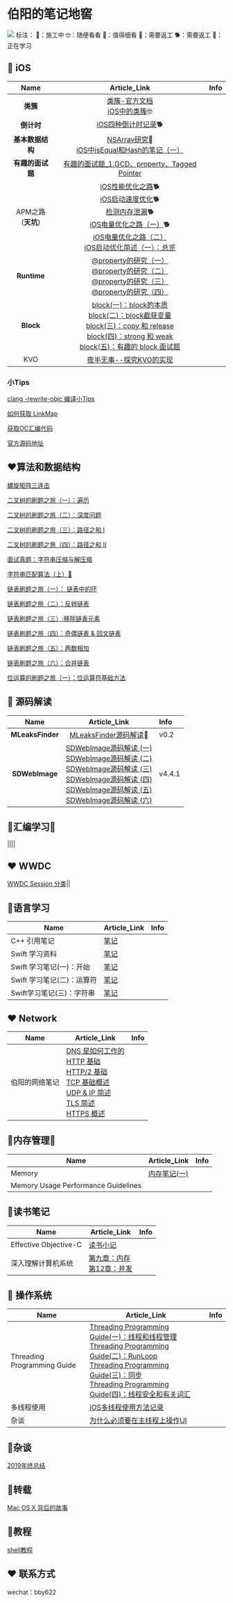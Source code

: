 # 伯阳的笔记地窖

![](https://github.com/BiBoyang/Study/blob/master/Image/changbaoshan.png?raw=true)
标注：
🚧：施工中 
🤓：随便看看
👀：值得细看
🔄：需要返工
🐕：需要返工
🤔：正在学习


## 📱 iOS
|  Name | Article_Link  |  Info |
|:-------:|:-------:|:------|
| **类簇**  |  [类簇-官方文档](https://github.com/BiBoyang/Study/blob/master/File/001.md)<br>[iOS中的类簇](https://github.com/BiBoyang/Study/blob/master/File/002.md)🤓|   |
| **倒计时**  |  [iOS四种倒计时记录](https://github.com/BiBoyang/Study/blob/master/File/003.md)🐕 |   |
|  **基本数据结构** |  [NSArray研究](https://github.com/BiBoyang/Study/blob/master/File/004.md)👀<br>[iOS中isEqual和Hash的笔记（一）](https://github.com/BiBoyang/Study/blob/master/File/hash_01.md) |   |
| **有趣的面试题**  | [有趣的面试题_1.GCD、property、Tagged Pointer](https://github.com/BiBoyang/Study/blob/master/File/InterviewQue_01%20.md)   
| APM之路<br>(**天坑**) |  [iOS性能优化之路](https://github.com/BiBoyang/Study/blob/master/File/iOS_APM_04.md)🐕<br>[iOS启动速度优化](https://github.com/BiBoyang/Study/blob/master/File/iOS_APM_03.md)🐕<br>[检测内存泄漏](https://github.com/BiBoyang/Study/blob/master/File/iOS_APM_10.md)🐕<br>[iOS电量优化之路（一）](https://github.com/BiBoyang/Study/blob/master/File/iOS_APM_01.md)🐕<br>[iOS电量优化之路（二）](https://github.com/BiBoyang/Study/blob/master/File/iOS_APM_02.md)<br>[iOS启动优化简述（一）：总览](https://github.com/BiBoyang/BoyangBlog/blob/master/File/iOS_StartupTime_01.md)|
 **Runtime** | [@property的研究（一）](https://github.com/BiBoyang/BoyangBlog/blob/master/File/iOS_Property_01.md)<br>[@property的研究（二）](https://github.com/BiBoyang/BoyangBlog/blob/master/File/iOS_Property_02.md)<br>[@property的研究（三）](https://github.com/BiBoyang/BoyangBlog/blob/master/File/iOS_Property_03.md)<br>[@property的研究（四）](https://github.com/BiBoyang/BoyangBlog/blob/master/File/iOS_Property_04.md) |
|  **Block** | [block(一)：block的本质](https://github.com/BiBoyang/BoyangBlog/blob/master/File/Block_01.md)<br>[block(二)：block截获变量](https://github.com/BiBoyang/BoyangBlog/blob/master/File/Block_02.md)<br>[block(三)：copy 和 release](https://github.com/BiBoyang/BoyangBlog/blob/master/File/Block_03.md)<br>[block(四)：strong 和 weak](https://github.com/BiBoyang/BoyangBlog/blob/master/File/Block_04.md)<br>[block(五)：有趣的 block 面试题](https://github.com/BiBoyang/BoyangBlog/blob/master/File/Block_05.md)   |   |
|KVO|[夜半无事--探究KVO的实现](https://github.com/BiBoyang/Study/blob/master/File/KVO_00.md)|  |


### 小Tips

[clang -rewrite-objc 编译小Tips](https://github.com/BiBoyang/BoyangBlog/blob/master/File/iOS_Tips/iOS_Tips_01.md)

[如何获取 LinkMap](https://github.com/BiBoyang/BoyangBlog/blob/master/File/iOS_Tips/iOS_Tips_02.md)

[获取OC汇编代码](https://github.com/BiBoyang/BoyangBlog/blob/master/File/iOS_Tips/iOS_Tips_03.md)

[官方源码地址](https://github.com/BiBoyang/BoyangBlog/blob/master/File/iOS_Tips/iOS_Tips_04.md)

## ♥️算法和数据结构
[螺旋矩阵三连击](https://github.com/BiBoyang/BoyangBlog/blob/master/File/Algorithm_Item_01.md)

[二叉树的刷题之旅（一）：遍历](https://github.com/BiBoyang/BoyangBlog/blob/master/File/Algorithm_Item_02.md)

[二叉树的刷题之旅（二）：深度问题](https://github.com/BiBoyang/BoyangBlog/blob/master/File/Algorithm_Item_03.md)

[二叉树的刷题之旅（三）：路径之和 I ](https://github.com/BiBoyang/BoyangBlog/blob/master/File/Algorithm_Item_04.md)

[二叉树的刷题之旅（四）：路径之和 II](https://github.com/BiBoyang/BoyangBlog/blob/master/File/Algorithm_Item_05.md)

[面试真题：字符串压缩与解压缩](https://github.com/BiBoyang/BoyangBlog/blob/master/File/Algorithm_Item_11.md)

[字符串匹配算法（上）🚧](https://github.com/BiBoyang/BoyangBlog/blob/master/File/Algorithm_Item_08.md)

[链表刷题之旅（一）： 链表中的环](https://github.com/BiBoyang/BoyangBlog/blob/master/File/Algorithm_Item_12.md)

[链表刷题之旅（二）：反转链表](https://github.com/BiBoyang/BoyangBlog/blob/master/File/Algorithm_Item_13.md)

[链表刷题之旅（三）:移除链表元素](https://github.com/BiBoyang/BoyangBlog/blob/master/File/Algorithm_Item_14.md)

[链表刷题之旅（四）：奇偶链表 & 回文链表](https://github.com/BiBoyang/BoyangBlog/blob/master/File/Algorithm_Item_15.md)

[链表刷题之旅（五）：两数相加](https://github.com/BiBoyang/BoyangBlog/blob/master/File/Algorithm_Item_16.md)

[链表刷题之旅（六）：合并链表](https://github.com/BiBoyang/BoyangBlog/blob/master/File/Algorithm_Item_17.md)

[位运算的刷题之旅（一）：位运算符基础方法](https://github.com/BiBoyang/BoyangBlog/blob/master/File/Algorithm_Item_07.md)

##  📖 源码解读
|  Name | Article_Link  |  Info |
|:-------:|:-------:|:------|
| **MLeaksFinder**  |  [MLeaksFinder源码解读](https://github.com/BiBoyang/BoyangBlog/blob/master/File/006.md)👀|v0.2 | 
| **SDWebImage**  | [SDWebImage源码解读 (一)](https://github.com/BiBoyang/Study/blob/master/File/code_reader_01.md)<br>[SDWebImage源码解读 (二)](https://github.com/BiBoyang/Study/blob/master/File/code_reader_02.md)<br>[SDWebImage源码解读 (三)](https://github.com/BiBoyang/Study/blob/master/File/code_reader_03.md)<br>[SDWebImage源码解读 (四)](https://github.com/BiBoyang/Study/blob/master/File/code_reader_04.md)<br>[SDWebImage源码解读 (五)](https://github.com/BiBoyang/Study/blob/master/File/code_reader_05.md)<br>[SDWebImage源码解读 (六)](https://github.com/BiBoyang/Study/blob/master/File/code_reader_06.md)  |  v4.4.1 |

## 🐯汇编学习🚧
||||

## ♥️ WWDC
[WWDC Session 分类](https://github.com/BiBoyang/BoyangBlog/blob/master/File/WWDC/WWDC_00.md)||


## 📘语言学习

|Name|Article_Link|Info|
|---|---|---|
|C++ 引用笔记|[笔记](https://github.com/BiBoyang/BoyangBlog/blob/master/File/C:C%2B%2B/C%2B%2B_01.md)||
|Swift 学习资料|[笔记](https://github.com/BiBoyang/BoyangBlog/blob/master/File/Swift_Study_Note/Swift_Study_Note_00.md)||
|Swift 学习笔记(一)：开始 |[笔记](https://github.com/BiBoyang/BoyangBlog/blob/master/File/Swift_Study_Note/Swift_Study_Note_01.md)||
|Swift 学习笔记(二)：运算符 |[笔记](https://github.com/BiBoyang/BoyangBlog/blob/master/File/Swift_Study_Note/Swift_Study_Note_02.md)||
|Swift学习笔记(三)：字符串 |[笔记](https://github.com/BiBoyang/BoyangBlog/blob/master/File/Swift_Study_Note/Swift_Study_Note_03.md)||


## ♥️ Network

|Name|Article_Link|Info|
|---|---|---|
|伯阳的网络笔记|[DNS 是如何工作的](https://github.com/BiBoyang/BoyangBlog/blob/master/File/NetWork_01.md)<br>[HTTP 基础](https://github.com/BiBoyang/BoyangBlog/blob/master/File/NetWork_02.md)<br>[HTTP/2 基础](https://github.com/BiBoyang/BoyangBlog/blob/master/File/NetWork_03.md)<br>[TCP 基础概述](https://github.com/BiBoyang/BoyangBlog/blob/master/File/NetWork_04.md)<br>[UDP & IP 简述](https://github.com/BiBoyang/BoyangBlog/blob/master/File/NetWork_05.md)<br>[TLS 简述](https://github.com/BiBoyang/BoyangBlog/blob/master/File/NetWork_06.md)<br>[HTTPS 概述](https://github.com/BiBoyang/BoyangBlog/blob/master/File/NetWork_07.md)||


## 📘内存管理🚧

|Name|Article_Link|Info|
|---|---|---|
|Memory|[内存笔记(一)](https://github.com/BiBoyang/BoyangBlog/blob/master/File/memory_01.md)||
|Memory Usage Performance Guidelines|||

##  📒读书笔记
|  Name | Article_Link  |  Info |
|---|---|---|
| Effective Objective-C  |  [读书小记](https://github.com/BiBoyang/Study/blob/master/File/iOS_APM_01.md) |   |
|深入理解计算机系统|[第九章：内存](https://github.com/BiBoyang/BoyangBlog/blob/master/File/memory_01.md)<br>[第12章：并发](https://github.com/BiBoyang/Study/blob/master/File/CSAPP_12.md)||

## 🍎 操作系统
|Name|Article_Link|Info|
|---|---|---|
|Threading Programming Guide|[Threading Programming Guide(一)：线程和线程管理](https://github.com/BiBoyang/Study/blob/master/File/Thread_00.md)<br>[Threading Programming Guide(二)：RunLoop](https://github.com/BiBoyang/Study/blob/master/File/Thread_01.md)<br>[Threading Programming Guide(三)：同步](https://github.com/BiBoyang/Study/blob/master/File/Thread_02.md)<br>[Threading Programming Guide(四)：线程安全和有关词汇](https://github.com/BiBoyang/Study/blob/master/File/Thread_03.md)||
|多线程使用|[iOS多线程使用方法记录](https://github.com/BiBoyang/Study/blob/master/File/Thread_04.md)||
|杂谈|[为什么必须要在主线程上操作UI](https://github.com/BiBoyang/Study/blob/master/File/Thread_06.md)||


## 🍎杂谈
[2019年终总结](https://github.com/BiBoyang/BoyangBlog/blob/master/File/005.md)

## 🍎转载
[Mac OS X 背后的故事](https://github.com/BiBoyang/BoyangBlog/blob/master/File/006.md)

## 🍎教程
[shell教程](https://www.runoob.com/linux/linux-shell.html)


## ♥️ 联系方式

wechat：bby622

